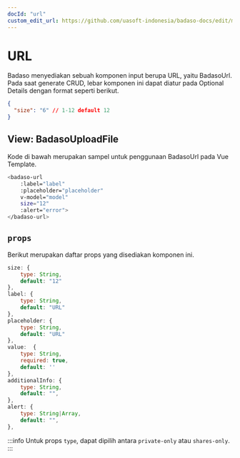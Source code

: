 ```yaml
---
docId: "url"
custom_edit_url: https://github.com/uasoft-indonesia/badaso-docs/edit/main/i18n/id/docusaurus-plugin-content-docs/current/components/url.md
---
```


# URL

Badaso menyediakan sebuah komponen input berupa URL, yaitu BadasoUrl. Pada saat generate CRUD, lebar komponen ini dapat diatur pada Optional Details dengan format seperti berikut.

```json
{
  "size": "6" // 1-12 default 12
}
```

## View: BadasoUploadFile

Kode di bawah merupakan sampel untuk penggunaan BadasoUrl pada Vue Template.

```bash
<badaso-url
    :label="label"
    :placeholder="placeholder"
    v-model="model"
    size="12"
    :alert="error">
</badaso-url>
```

## `props`

Berikut merupakan daftar props yang disediakan komponen ini.

```js
size: {
    type: String,
    default: "12"
},
label: {
    type: String,
    default: "URL"
},
placeholder: {
    type: String,
    default: "URL"
},
value:  {
    type: String,
    required: true,
    default: ''
},
additionalInfo: {
    type: String,
    default: "",
},
alert: {
    type: String|Array,
    default: "",
},
```

:::info
Untuk props <code>type</code>, dapat dipilih antara <code>private-only</code> atau <code>shares-only</code>.
:::
